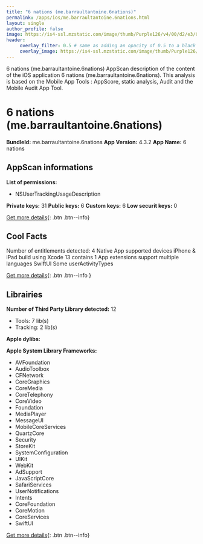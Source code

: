 ```yaml
---
title: "6 nations (me.barraultantoine.6nations)"
permalink: /apps/ios/me.barraultantoine.6nations.html
layout: single
author_profile: false
image: https://is4-ssl.mzstatic.com/image/thumb/Purple126/v4/00/d2/e3/00d2e3e7-0c7c-52c3-3684-a6a327a50732/AppIconAlt-1x_U007emarketing-0-7-0-85-220.png/512x512bb.jpg
header: 
     overlay_filter: 0.5 # same as adding an opacity of 0.5 to a black background
     overlay_image: https://is4-ssl.mzstatic.com/image/thumb/Purple126/v4/00/d2/e3/00d2e3e7-0c7c-52c3-3684-a6a327a50732/AppIconAlt-1x_U007emarketing-0-7-0-85-220.png/512x512bb.jpg
---
```

6 nations (me.barraultantoine.6nations) AppScan description of the content of the iOS application 6 nations (me.barraultantoine.6nations). This analysis is based on the Mobile App Tools : AppScore, static analysis, Audit and the Mobile Audit App Tool.

# 6 nations (me.barraultantoine.6nations)

**BundleId:** me.barraultantoine.6nations
**App Version:** 4.3.2
**App Name:** 6 nations


## AppScan informations 

**List of permissions:** 
- NSUserTrackingUsageDescription
  
  
**Private keys:** 31
**Public keys:** 6
**Custom keys:** 6
**Low securit keys:** 0
  
[Get more details](/pricing.html){: .btn .btn--info}

## Cool Facts

Number of entitlements detected: 4
Native App
supported devices iPhone & iPad
build using Xcode 13
contains 1 App extensions
support multiple languages
SwiftUI
Some userActivityTypes
  
[Get more details](/pricing.html){: .btn .btn--info }

## Librairies 
**Number of Third Party Library detected:** 12
- Tools: 7 lib(s)
- Tracking: 2 lib(s)


**Apple dylibs:**


**Apple System Library Frameworks:**
- AVFoundation
- AudioToolbox
- CFNetwork
- CoreGraphics
- CoreMedia
- CoreTelephony
- CoreVideo
- Foundation
- MediaPlayer
- MessageUI
- MobileCoreServices
- QuartzCore
- Security
- StoreKit
- SystemConfiguration
- UIKit
- WebKit
- AdSupport
- JavaScriptCore
- SafariServices
- UserNotifications
- Intents
- CoreFoundation
- CoreMotion
- CoreServices
- SwiftUI


  
[Get more details](/pricing.html){: .btn .btn--info}

